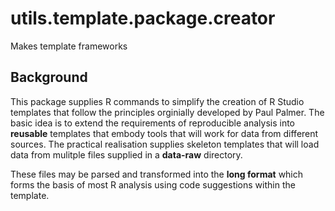 # utils.template.package.creator
Makes template frameworks

## Background
This package supplies R commands to simplify the creation of R Studio templates that follow the principles orginially developed by Paul Palmer. The basic idea is to extend the requirements of reproducible analysis into **reusable** templates that embody tools that will work for data from different sources. The practical realisation supplies skeleton templates that will load data from mulitple files supplied in a **data-raw** directory.

These files may be parsed and transformed into the **long format** which forms the basis of most R analysis using code suggestions within the template.  

